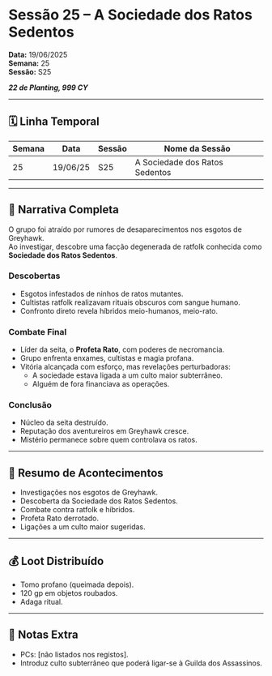 # Sessão 25 – A Sociedade dos Ratos Sedentos  
**Data:** 19/06/2025  
**Semana:** 25  
**Sessão:** S25

***22 de Planting, 999 CY***

---
## 🗓 Linha Temporal
| Semana | Data     | Sessão | Nome da Sessão                 |
| ------ | -------- | ------ | ------------------------------ |
| 25     | 19/06/25 | S25    | A Sociedade dos Ratos Sedentos |

---

## 📖 Narrativa Completa
O grupo foi atraído por rumores de desaparecimentos nos esgotos de Greyhawk.  
Ao investigar, descobre uma facção degenerada de ratfolk conhecida como **Sociedade dos Ratos Sedentos**.

### Descobertas
- Esgotos infestados de ninhos de ratos mutantes.  
- Cultistas ratfolk realizavam rituais obscuros com sangue humano.  
- Confronto direto revela híbridos meio-humanos, meio-rato.  

### Combate Final
- Líder da seita, o **Profeta Rato**, com poderes de necromancia.  
- Grupo enfrenta enxames, cultistas e magia profana.  
- Vitória alcançada com esforço, mas revelações perturbadoras:  
  - A sociedade estava ligada a um culto maior subterrâneo.  
  - Alguém de fora financiava as operações.  

### Conclusão
- Núcleo da seita destruído.  
- Reputação dos aventureiros em Greyhawk cresce.  
- Mistério permanece sobre quem controlava os ratos.  

---

## 🎲 Resumo de Acontecimentos
- Investigações nos esgotos de Greyhawk.  
- Descoberta da Sociedade dos Ratos Sedentos.  
- Combate contra ratfolk e híbridos.  
- Profeta Rato derrotado.  
- Ligações a um culto maior sugeridas.  

---

## 💰 Loot Distribuído
- Tomo profano (queimada depois).  
- 120 gp em objetos roubados.  
- Adaga ritual.  

---

## 🧾 Notas Extra
- PCs: [não listados nos registos].  
- Introduz culto subterrâneo que poderá ligar-se à Guilda dos Assassinos.  
